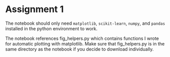 # Assignment 1

The notebook should only need `matplotlib`, `scikit-learn`, `numpy`, and `pandas` installed in the python environment to work.

The notebook references fig_helpers.py which contains functions I wrote for automatic plotting with matplotlib. Make sure that fig_helpers.py is in the same directory as the notebook if you decide to download individually.

